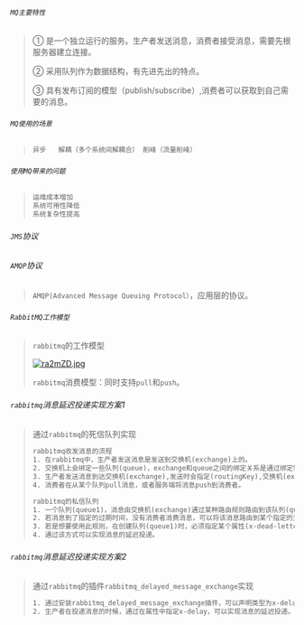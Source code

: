 ###### `MQ主要特性`

>① 是一个独立运行的服务。生产者发送消息，消费者接受消息，需要先根服务器建立连接。
>
>② 采用队列作为数据结构，有先进先出的特点。
>
>③ 具有发布订阅的模型（publish/subscribe）,消费者可以获取到自己需要的消息。

###### `MQ使用的场景`

>```tex
>异步   解耦（多个系统间解耦合） 削峰（流量削峰）
>```

###### `使用MQ带来的问题`

>```tex
>运维成本增加
>系统可用性降低
>系统复杂性提高
>```

###### `JMS`协议

>

###### `AMQP`协议

>`AMQP(Advanced Message Queuing Protocol）`，应用层的协议。

###### `RabbitMQ工作模型`

>`rabbitmq`的工作模型
>
>[![ra2mZD.jpg](https://s3.ax1x.com/2020/12/20/ra2mZD.jpg)](https://imgchr.com/i/ra2mZD)
>
>`rabbitmq`消费模型：同时支持`pull`和`push`。

###### `rabbitmq`消息延迟投递实现方案1

>通过`rabbitmq`的死信队列实现
>
>```tex
>rabbitmq收发消息的流程
>1. 在rabbitmq中，生产者发送消息是发送到交换机(exchange)上的。
>2. 交换机上会绑定一些队列(queue)，exchange和queue之间的绑定关系是通过绑定键(bindingKey)来维护的。
>3. 生产者发送消息到达交换机(exchange),发送时会指定(routingKey),交换机(exchange)根据routingKey将消息路由到某些符合规则的队列。
>4. 消费者在从某个队列pull消息，或者服务端将消息push到消费者。
>
>rabbitmq的私信队列
>1. 一个队列(queue1)，消息由交换机(exchange)通过某种路由规则路由到该队列(queue1)。
>2. 若消息到了指定的过期时间，没有消费者消费消息，可以将该消息路由到某个指定的交换机(exchange1)，该指定的交换机(exchange1)在将消息发送到某个符合规则的队列(queue2)。
>3. 若是想要使用此规则，在创建队列(queue1)时，必须指定某个属性(x-dead-letter-exchange)，即指定死信交换机。
>4. 通过该方式可以实现消息的延迟投递。
>```

###### `rabbitmq`消息延迟投递实现方案2

>通过`rabbitmq`的插件`rabbitmq_delayed_message_exchange`实现
>
>```tex
>1. 通过安装rabbitmq_delayed_message_exchange插件，可以声明类型为x-delayed-message的交换机。
>2. 生产者在投递消息的时候，通过在属性中指定x-delay，可以实现消息的延迟投递。
>```

